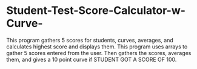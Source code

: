 # Student-Test-Score-Calculator-w-Curve-
This program gathers 5 scores for students, curves, averages,  and calculates highest score and displays them.
This program uses arrays to gather 5 scores entered from the user.
Then gathers the scores, averages them, and gives a 10 point curve if STUDENT GOT A SCORE OF 100.
